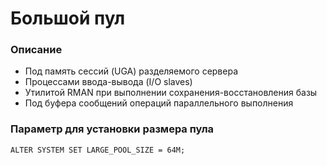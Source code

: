 # Большой пул 

### Описание
  - Под память сессий (UGA) разделяемого сервера
  - Процессами ввода-вывода (I/O slaves)
  - Утилитой RMAN при выполнении сохранения-восстановления базы
  - Под буфера сообщений операций параллельного выполнения


### Параметр для установки размера пула
````
ALTER SYSTEM SET LARGE_POOL_SIZE = 64M;
````